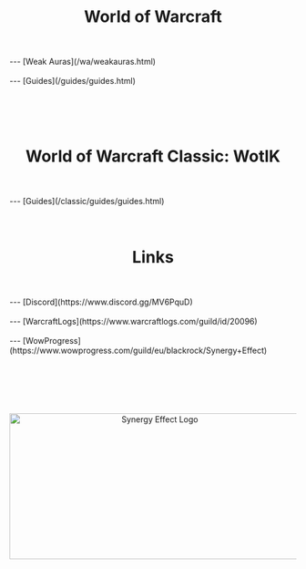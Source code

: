 <h1 style="text-align-last: center">World of Warcraft</h1>
<br/><br/>
--- [Weak Auras](/wa/weakauras.html)
<br/><br/>
--- [Guides](/guides/guides.html)
<br/><br/><br/><br/><br/>
<h1 style="text-align-last: center">World of Warcraft Classic: WotlK</h1>
<!--<br/><br/>-->
<!--- [Weak Auras](/wa/weakauras.html)-->
<br/><br/>
--- [Guides](/classic/guides/guides.html)
</div>
<br/><br/><br/>
<h1 style="text-align-last: center">Links</h1>
<br/><br/>
--- [Discord](https://www.discord.gg/MV6PquD)
<br/><br/>
--- [WarcraftLogs](https://www.warcraftlogs.com/guild/id/20096)
<br/><br/>
--- [WowProgress](https://www.wowprogress.com/guild/eu/blackrock/Synergy+Effect)
<br/><br/>
<br/><br/><br/><br/><br/>
<div align="center">
    <img src="https://i.imgur.com/nR3YuZq.jpg" alt="Synergy Effect Logo" width="512" height="256">
